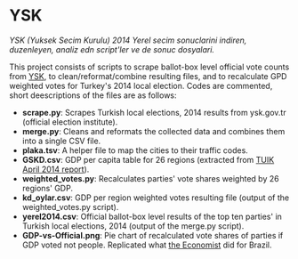YSK
===

*YSK (Yuksek Secim Kurulu) 2014 Yerel secim sonuclarini indiren, duzenleyen, analiz edn script'ler ve de sonuc dosyalari.*

This project consists of scripts to scrape ballot-box level official vote counts from [YSK](https://sonuc.ysk.gov.tr/), to clean/reformat/combine resulting files, and to recalculate GPD weighted votes for Turkey's 2014 local election. Codes are commented, short deescriptions of the files are as follows:

- **scrape.py**: Scrapes Turkish local elections, 2014 results from ysk.gov.tr (official election institute).
- **merge.py**: Cleans and reformats the collected data and combines them into a single CSV file.
- **plaka.tsv**: A helper file to map the cities to their traffic codes.                                                                                                
- **GSKD.csv**: GDP per capita table for 26 regions (extracted from [TUIK April 2014 report](http://www.tuik.gov.tr/jsp/duyuru/upload/yayinrapor/GSKD_Bolgesel_2004-2011.pdf)).
- **weighted_votes.py**: Recalculates parties' vote shares weighted by 26 regions' GDP.
- **kd_oylar.csv**: GDP per region weighted votes resulting file (output of the weighted_votes.py script).
- **yerel2014.csv**: Official ballot-box level results of the top ten parties' in Turkish local elections, 2014 (output of the merge.py script).
- **GDP-vs-Official.png**: Pie chart of recalculated vote shares of parties if GDP voted not people. Replicated what [the Economist](http://www.economist.com/blogs/graphicdetail/2015/10/daily-chart-18) did for Brazil.
